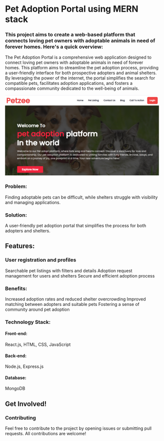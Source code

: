 
# Pet Adoption Portal using MERN stack

### This project aims to create a web-based platform that connects loving pet owners with adoptable animals in need of forever homes. Here's a quick overview:

The Pet Adoption Portal is a comprehensive web application designed to connect loving pet owners with adoptable animals in need of forever homes. This platform aims to streamline the pet adoption process, providing a user-friendly interface for both prospective adopters and animal shelters. By leveraging the power of the internet, the portal simplifies the search for compatible pets, facilitates adoption applications, and fosters a compassionate community dedicated to the well-being of animals.

![image_alt](https://github.com/MohammadValeed/Pet-Adoption-Portal-using-MERN-stack/blob/main/Screenshot%202024-08-31%20122554.png?raw=true)

### Problem: 
Finding adoptable pets can be difficult, while shelters struggle with visibility and managing applications.

### Solution: 
A user-friendly pet adoption portal that simplifies the process for both adopters and shelters.

## Features:

### User registration and profiles
Searchable pet listings with filters and details
Adoption request management for users and shelters
Secure and efficient adoption process
### Benefits:

Increased adoption rates and reduced shelter overcrowding
Improved matching between adopters and suitable pets
Fostering a sense of community around pet adoption

### Technology Stack:

#### Front-end: 
React.js, HTML, CSS, JavaScript
#### Back-end: 
Node.js, Express.js
#### Database: 
MongoDB

## Get Involved!
### Contributing
Feel free to contribute to the project by opening issues or submitting pull requests. All contributions are welcome!

